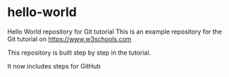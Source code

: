 # hello-world
Hello World repository for Git tutorial
This is an example repository for the Git tutorial on https://www.w3schools.com

This repository is built step by step in the tutorial.  

It now includes steps for GitHub
